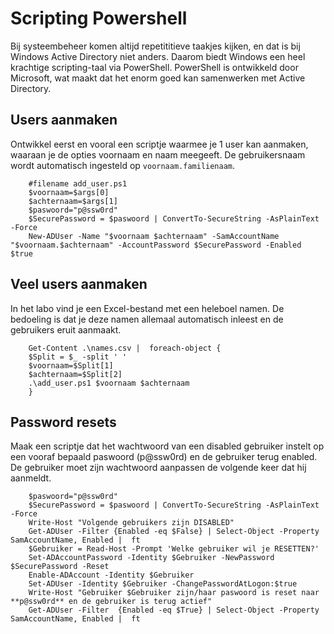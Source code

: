 # Scripting Powershell

Bij systeembeheer komen altijd repetititieve taakjes kijken, en dat is bij Windows Active Directory niet anders. Daarom biedt Windows een heel krachtige scripting-taal via PowerShell. PowerShell is ontwikkeld door Microsoft, wat maakt dat het enorm goed kan samenwerken met Active Directory.

## Users aanmaken

Ontwikkel eerst en vooral een scriptje waarmee je 1 user kan aanmaken, waaraan je de opties voornaam en naam meegeeft. De gebruikersnaam wordt automatisch ingesteld op `voornaam.familienaam`.


```Ps
    #filename add_user.ps1
    $voornaam=$args[0]
    $achternaam=$args[1]
    $paswoord="p@ssw0rd"
    $SecurePassword = $paswoord | ConvertTo-SecureString -AsPlainText -Force
    New-ADUser -Name "$voornaam $achternaam" -SamAccountName "$voornaam.$achternaam" -AccountPassword $SecurePassword -Enabled $true
```

## Veel users aanmaken

In het labo vind je een Excel-bestand met een heleboel namen. De bedoeling is dat je deze namen allemaal automatisch inleest en de gebruikers eruit aanmaakt.

```Ps
    Get-Content .\names.csv |  foreach-object {
    $Split = $_ -split ' '
    $voornaam=$Split[1] 
    $achternaam=$Split[2]
    .\add_user.ps1 $voornaam $achternaam
    }
```

## Password resets

Maak een scriptje dat het wachtwoord van een disabled gebruiker instelt op een vooraf bepaald paswoord (p@ssw0rd) en de gebruiker terug enabled. De gebruiker moet zijn wachtwoord aanpassen de volgende keer dat hij aanmeldt.

```Ps
    $paswoord="p@ssw0rd"
    $SecurePassword = $paswoord | ConvertTo-SecureString -AsPlainText -Force
    Write-Host "Volgende gebruikers zijn DISABLED"
    Get-ADUser -Filter {Enabled -eq $False} | Select-Object -Property SamAccountName, Enabled |  ft
    $Gebruiker = Read-Host -Prompt 'Welke gebruiker wil je RESETTEN?'
    Set-ADAccountPassword -Identity $Gebruiker -NewPassword $SecurePassword -Reset
    Enable-ADAccount -Identity $Gebruiker
    Set-ADUser -Identity $Gebruiker -ChangePasswordAtLogon:$true
    Write-Host "Gebruiker $Gebruiker zijn/haar paswoord is reset naar **p@ssw0rd** en de gebruiker is terug actief" 
    Get-ADUser -Filter  {Enabled -eq $True} | Select-Object -Property SamAccountName, Enabled |  ft
```